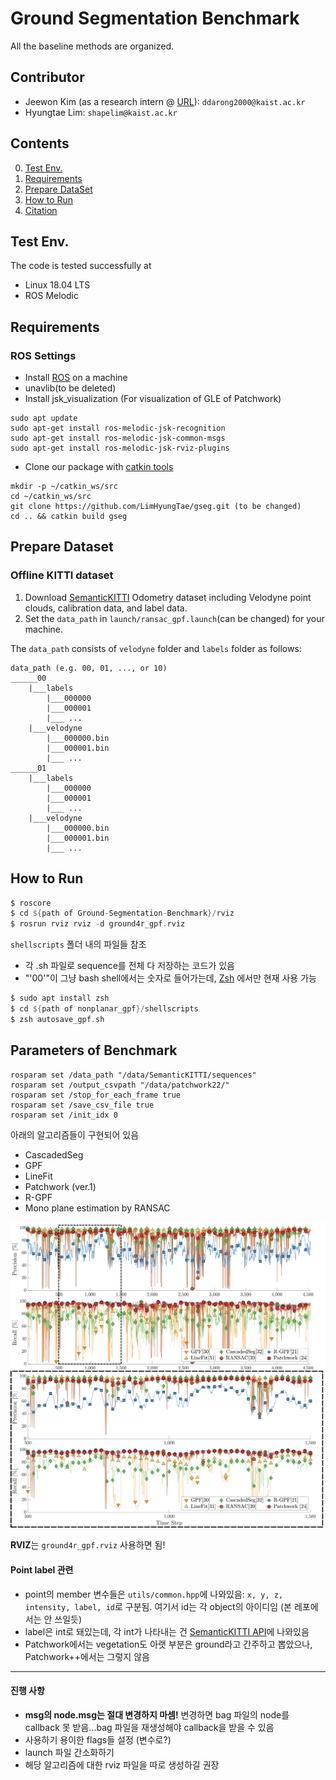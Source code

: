 # Ground Segmentation Benchmark 

All the baseline methods are organized.

## Contributor

* Jeewon Kim (as a research intern @ [URL](https://urobot.kaist.ac.kr/)): `ddarong2000@kaist.ac.kr`
* Hyungtae Lim: `shapelim@kaist.ac.kr`

## Contents

0. [Test Env.]()
1. [Requirements]()
2. [Prepare DataSet]()
3. [How to Run]()
4. [Citation]()

## Test Env.

The code is tested successfully at
* Linux 18.04 LTS
* ROS Melodic

## Requirements


### ROS Settings

* Install [ROS](http://wiki.ros.org/melodic/Installation) on a machine
* unavlib(to be deleted)
* Install jsk_visualization (For visualization of GLE of Patchwork)
 
```
sudo apt update
sudo apt-get install ros-melodic-jsk-recognition
sudo apt-get install ros-melodic-jsk-common-msgs
sudo apt-get install ros-melodic-jsk-rviz-plugins
```
* Clone our package with [catkin tools](https://catkin-tools.readthedocs.io/en/latest/)
```
mkdir -p ~/catkin_ws/src
cd ~/catkin_ws/src
git clone https://github.com/LimHyungTae/gseg.git (to be changed)
cd .. && catkin build gseg
```

## Prepare Dataset


### Offline KITTI dataset
1. Download [SemanticKITTI](http://www.semantic-kitti.org/dataset.html#download) Odometry dataset including Velodyne point clouds, calibration data, and label data.
2. Set the `data_path` in `launch/ransac_gpf.launch`(can be changed) for your machine.

The `data_path` consists of `velodyne` folder and `labels` folder as follows:
```
data_path (e.g. 00, 01, ..., or 10)
______00
    |___labels
        |___000000
        |___000001
        |___ ...
    |___velodyne
        |___000000.bin
        |___000001.bin
        |___ ...
______01
    |___labels
        |___000000
        |___000001
        |___ ...
    |___velodyne
        |___000000.bin
        |___000001.bin
        |___ ...
```


## How to Run 

```asm
$ roscore
$ cd ${path of Ground-Segmentation-Benchmark}/rviz
$ rosrun rviz rviz -d ground4r_gpf.rviz
```

`shellscripts` 폴더 내의 파일들 참조

* 각 .sh 파일로 sequence를 전체 다 저장하는 코드가 있음
* "'00'"이 그냥 bash shell에서는 숫자로 들어가는데, [Zsh](https://github.com/ohmyzsh/ohmyzsh/wiki/Installing-ZSH) 에서만 현재 사용 가능


```asm
$ sudo apt install zsh
$ cd ${path of nonplanar_gpf}/shellscripts
$ zsh autosave_gpf.sh
```

## Parameters of Benchmark

```
rosparam set /data_path "/data/SemanticKITTI/sequences"
rosparam set /output_csvpath "/data/patchwork22/"
rosparam set /stop_for_each_frame true
rosparam set /save_csv_file true
rosparam set /init_idx 0
```

아래의 알고리즘들이 구현되어 있음

* CascadedSeg
* GPF
* LineFit
* Patchwork (ver.1)  
* R-GPF
* Mono plane estimation by RANSAC


![Image text](config/materials/seq00_results.png)

**RVIZ**는 `ground4r_gpf.rviz` 사용하면 됨!

#### Point label 관련
* point의 member 변수들은 `utils/common.hpp`에 나와있음: `x, y, z, intensity, label, id`로 구분됨. 여기서 id는 각 object의 아이디임 (본 레포에서는 안 쓰일듯)
* label은 int로 돼있는데, 각 int가 나타내는 건 [SemanticKITTI API](https://github.com/PRBonn/semantic-kitti-api/blob/master/config/semantic-kitti.yaml)에 나와있음
* Patchwork에서는 vegetation도 아랫 부분은 ground라고 간주하고 뽑았으나, Patchwork++에서는 그렇지 않음

--- 

#### 진행 사항

* **msg의 node.msg는 절대 변경하지 마셈!** 변경하면 bag 파일의 node를 callback 못 받음...bag 파일을 재생성해야 callback을 받을 수 있음
* 사용하기 용이한 flags들 설정 (변수로?)
* launch 파일 간소화하기
* 해당 알고리즘에 대한 rviz 파일을 따로 생성하길 권장



